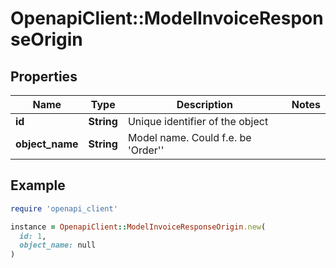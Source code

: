 # OpenapiClient::ModelInvoiceResponseOrigin

## Properties

| Name | Type | Description | Notes |
| ---- | ---- | ----------- | ----- |
| **id** | **String** | Unique identifier of the object |  |
| **object_name** | **String** | Model name. Could f.e. be &#39;Order&#39;&#39; |  |

## Example

```ruby
require 'openapi_client'

instance = OpenapiClient::ModelInvoiceResponseOrigin.new(
  id: 1,
  object_name: null
)
```

